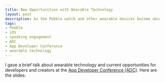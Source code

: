 ```yaml
---
title: New Opportunities with Wearable Technology
layout: post
description: As the Pebble watch and other wearable devices become ubiquitous new opportunities for innovative user interaction and functionality are being created.
tags:
- Pebble
- iOS
- speaking engagement
- ADC
- App Developer Conference
- wearable technology
---
```


I gave a brief talk about wearable technology and current opportunities for developers and creators at the [App Developer Conference (ADC)](http://www.schedule.adconf.com/session-id/825202?_mc=EM_DB_LE_AD13MRKAA10 "ADC conference focusing on development, UI, marketing, and business of apps."). Here are the slides:

<div class="row mmvideo">
	<script async class="speakerdeck-embed" data-id="3af5a4b02a1f013114c522e3e168cd53" data-ratio="1.33333333333333" src="//speakerdeck.com/assets/embed.js"></script>
</div>